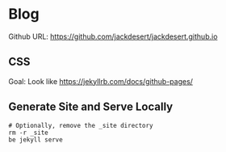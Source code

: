 Blog
====

Github URL: https://github.com/jackdesert/jackdesert.github.io




CSS
---

Goal: Look like https://jekyllrb.com/docs/github-pages/


Generate Site and Serve Locally
-------------------------------

    # Optionally, remove the _site directory
    rm -r _site
    be jekyll serve
